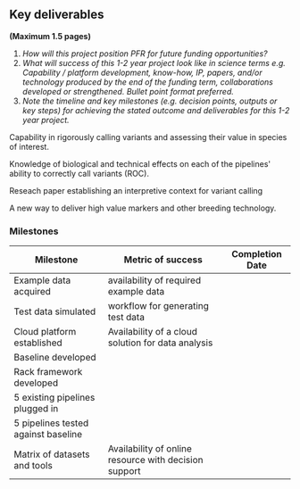 ## Key deliverables
**(Maximum 1.5 pages)**
1. _How will this project position PFR for future funding opportunities?_
2. _What will success of this 1-2 year project look like in science terms  e.g. Capability / platform development, know-how, IP, papers, and/or technology produced by the end of the funding term, collaborations developed or strengthened. Bullet point format preferred._
3. _Note the timeline and key milestones (e.g. decision points, outputs or key steps) for achieving the stated outcome and deliverables for this 1-2 year project._

Capability in rigorously calling variants and assessing their value in species of interest.

Knowledge of biological and technical effects on each of the pipelines' ability
to correctly call variants (ROC).

Reseach paper establishing an interpretive context for variant calling

A new way to deliver high value markers and other breeding technology.



### Milestones

| Milestone                              | Metric of success | Completion Date |
|----------------------------------------|-------------------|-----------------|
| Example data acquired                  | availability of required example data |                 |
| Test data simulated                    | workflow for generating test data |                 |
| Cloud platform established             | Availability of a cloud solution for data analysis |                 |
| Baseline developed                     |                   |                 |
| Rack framework developed               |                   |                 |
| 5 existing pipelines plugged in        |                   |                 |
| 5 pipelines tested against baseline    |                   |                 |
| Matrix of datasets and tools           | Availability of online resource with decision support |  |

